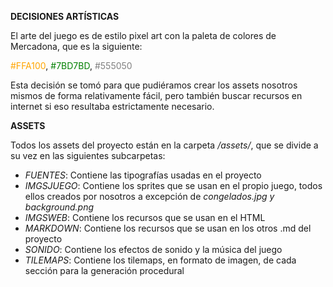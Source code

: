 **DECISIONES ARTÍSTICAS**

El arte del juego es de estilo pixel art con la paleta de colores de Mercadona, que es la siguiente:

<font color="orange">#FFA100</font>, 
<font color="green">#7BD7BD</font>,
<font color="gray">#555050</font>

Esta decisión se tomó para que pudiéramos crear los assets nosotros mismos de forma relativamente fácil, pero también buscar recursos en internet si eso resultaba estrictamente necesario.

**ASSETS**

Todos los assets del proyecto están en la carpeta */assets/*, que se divide a su vez en las siguientes subcarpetas:

- *FUENTES*: Contiene las tipografías usadas en el proyecto
- *IMGSJUEGO*: Contiene los sprites que se usan en el propio juego, todos ellos creados por nosotros a excepción de *congelados.jpg y background.png*
- *IMGSWEB*: Contiene los recursos que se usan en el HTML
- *MARKDOWN*: Contiene los recursos que se usan en los otros .md del proyecto
- *SONIDO*: Contiene los efectos de sonido y la música del juego
- *TILEMAPS*: Contiene los tilemaps, en formato de imagen, de cada sección para la generación procedural